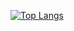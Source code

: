 [![Top Langs](https://github-readme-stats.vercel.app/api/top-langs/?username=Nicagab)](https://github.com/anuraghazra/github-readme-stats)
